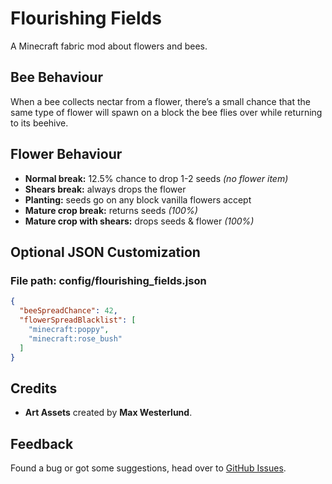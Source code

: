 # Flourishing Fields
A Minecraft fabric mod about flowers and bees.

## Bee Behaviour
When a bee collects nectar from a flower, there’s a small chance that the same type of flower will spawn on a block the bee flies over while returning to its beehive.
## Flower Behaviour
- **Normal break:** 12.5% chance to drop 1-2 seeds *(no flower item)*
- **Shears break:** always drops the flower
- **Planting:** seeds go on any block vanilla flowers accept
- **Mature crop break:** returns seeds *(100%)*
- **Mature crop with shears:** drops seeds & flower *(100%)*

## Optional JSON Customization
### File path: config/flourishing_fields.json
```json
{
  "beeSpreadChance": 42,
  "flowerSpreadBlacklist": [
    "minecraft:poppy",
    "minecraft:rose_bush"
  ]
}
```

## **Credits**
- **Art Assets** created by **Max Westerlund**.

## Feedback
Found a bug or got some suggestions, head over to [GitHub Issues](https://github.com/q4niel/Flourishing-Fields/issues).